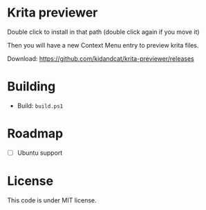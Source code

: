 # Krita previewer

Double click to install in that path (double click again if you move it)

Then you will have a new Context Menu entry to preview krita files.

Download: https://github.com/kidandcat/krita-previewer/releases

# Building

- Build: `build.ps1`

# Roadmap

- [ ] Ubuntu support

# License

This code is under MIT license.
